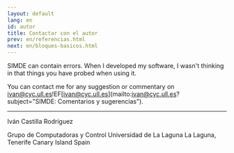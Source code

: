 ```yaml
---
layout: default
lang: en
id: autor
title: Contactar con el autor
prev: en/referencias.html
next: en/bloques-basicos.html
---
```


SIMDE can contain errors. When I developed my software, I wasn't thinking in that things you have probed when using it.

You can contact me for any suggestion or commentary on ivan@cyc.ull.es!EF[ivan@cyc.ull.es](mailto:ivan@cyc.ull.es?subject="SIMDE: Comentarios y sugerencias").

--------------------

Iván Castilla Rodríguez

Grupo de Computadoras y Control
Universidad de La Laguna
La Laguna, Tenerife
Canary Island
Spain
